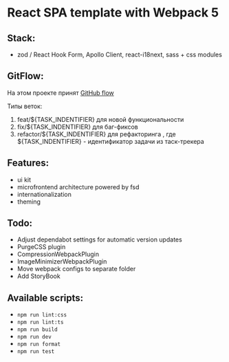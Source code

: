 # React SPA template with Webpack 5

## Stack:
- zod / React Hook Form, Apollo Client, react-i18next, sass + css modules

## GitFlow:
  На этом проекте принят [GitHub flow](https://docs.github.com/en/get-started/quickstart/github-flow)

  Типы веток:
  1. feat/${TASK_INDENTIFIER} для новой функциональности
  2. fix/${TASK_INDENTIFIER} для баг-фиксов
  3. refactor/${TASK_INDENTIFIER} для рефакторинга
  , где ${TASK_INDENTIFIER} - идентификатор задачи из таск-трекера


## Features:
- ui kit
- microfrontend architecture powered by fsd
- internationalization
- theming

## Todo:
-   Adjust dependabot settings for automatic version updates 
-   PurgeCSS plugin
-   CompressionWebpackPlugin
-   ImageMinimizerWebpackPlugin
-   Move webpack configs to separate folder
-   Add StoryBook

## Available scripts:

-   `npm run lint:css`
-   `npm run lint:ts`
-   `npm run build`
-   `npm run dev`
-   `npm run format`
-   `npm run test`
